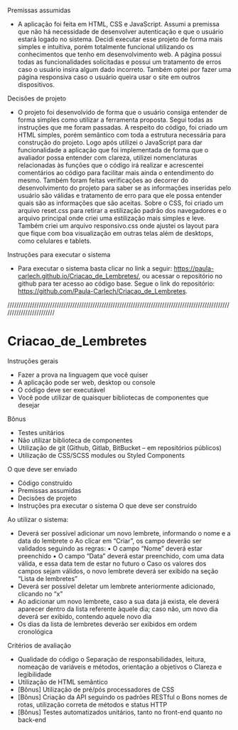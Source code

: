 Premissas assumidas
- A aplicação foi feita em HTML, CSS e JavaScript.
Assumi a premissa que não há necessidade de desenvolver autenticação e que o usuário estará logado no sistema.
Decidi executar esse projeto de forma mais simples e intuitiva, porém totalmente funcional utilizando os conhecimentos que tenho em desenvolvimento web. A página possui todas as funcionalidades solicitadas e possui um tratamento de erros caso o usuário insira algum dado incorreto. Também optei por fazer uma página responsiva caso o usuário queira usar o site em outros dispositivos.

Decisões de projeto
- O projeto foi desenvolvido de forma que o usuário consiga entender de forma simples como utilizar a ferramenta proposta. Segui todas as instruções que me foram passadas. 
A respeito do código, foi criado um HTML simples, porém semântico com toda a estrutura necessária para construção do projeto. Logo após utilizei o JavaScript para dar funcionalidade a aplicação que foi implementada de forma que o avaliador possa entender com clareza, utilizei nomenclaturas relacionadas às funções que o código irá realizar e acrescentei comentários ao código para facilitar mais ainda o entendimento do mesmo. Também foram feitas verificações ao decorrer do desenvolvimento do projeto para saber se as informações inseridas pelo usuário são válidas e tratamento de erro para que ele possa entender quais são as informações que são aceitas.
Sobre o CSS, foi criado um arquivo reset.css para retirar a estilização padrão dos navegadores e o arquivo principal onde criei uma estilização mais simples e leve. Também criei um arquivo responsivo.css onde ajustei os layout para que fique com boa visualização em outras telas além de desktops, como celulares e tablets.

Instruções para executar o sistema
- Para executar o sistema basta clicar no link a seguir: https://paula-carlech.github.io/Criacao_de_Lembretes/, ou acessar o repositório no github para ter acesso ao código base. Segue o link do repositório: https://github.com/Paula-Carlech/Criacao_de_Lembretes.

////////////////////////////////////////////////////////////////////////////////////////////////////////////////////////

# Criacao_de_Lembretes

Instruções gerais
- Fazer a prova na linguagem que você quiser
- A aplicação pode ser web, desktop ou console
- O código deve ser executável
- Você pode utilizar de quaisquer bibliotecas de componentes que desejar

Bônus
- Testes unitários
- Não utilizar biblioteca de componentes
- Utilização de git (Github, Gitlab, BitBucket – em repositórios públicos)
- Utilização de CSS/SCSS modules ou Styled Components

O que deve ser enviado
- Código construído
- Premissas assumidas
- Decisões de projeto
- Instruções pra executar o sistema
O que deve ser construído

Ao utilizar o sistema:
- Deverá ser possível adicionar um novo lembrete, informando o nome e a data do lembrete
o Ao clicar em “Criar”, os campo deverão ser validados seguindo as regras:
▪ O campo “Nome” deverá estar preenchido
▪ O campo “Data” deverá estar preenchido, com uma data válida, e essa data tem de estar no futuro
o Caso os valores dos campos sejam válidos, o novo lembrete deverá ser exibido na seção “Lista de lembretes”
- Deverá ser possível deletar um lembrete anteriormente adicionado, clicando no “x”
- Ao adicionar um novo lembrete, caso a sua data já exista, ele deverá aparecer dentro da lista referente àquele dia; caso não, um novo dia deverá ser exibido, contendo aquele novo dia
- Os dias da lista de lembretes deverão ser exibidos em ordem cronológica

Critérios de avaliação
- Qualidade do código
o Separação de responsabilidades, leitura, nomeação de variáveis e métodos, orientação a objetivos
o Clareza e legibilidade
- Utilização de HTML semântico
- [Bônus] Utilização de pré/pós processadores de CSS
- [Bônus] Criação da API seguindo os padrões RESTful
o Bons nomes de rotas, utilização correta de métodos e status HTTP
- [Bônus] Testes automatizados unitários, tanto no front-end quanto no back-end